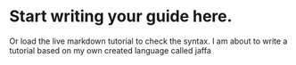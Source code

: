 # Start writing your guide here.


Or load the live markdown tutorial to check the syntax.
I am about to write a tutorial based on my own created language called
jaffa